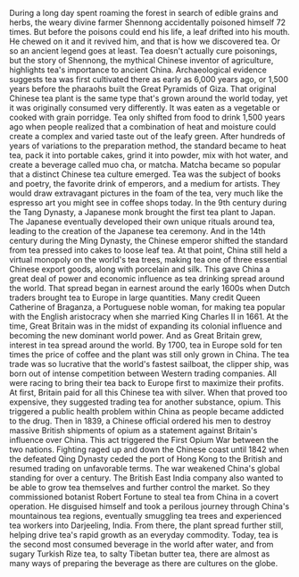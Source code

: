 
During a long day spent roaming the forest
in search of edible grains and herbs,
the weary divine farmer Shennong
accidentally poisoned himself 72 times.
But before the poisons could end his life,
a leaf drifted into his mouth.
He chewed on it and it revived him,
and that is how we discovered tea.
Or so an ancient legend goes at least.
Tea doesn&#39;t actually cure poisonings,
but the story of Shennong,
the mythical Chinese inventor 
of agriculture,
highlights tea&#39;s importance 
to ancient China.
Archaeological evidence suggests tea
was first cultivated there
as early as 6,000 years ago,
or 1,500 years before the pharaohs built
the Great Pyramids of Giza.
That original Chinese tea plant
is the same type that&#39;s grown 
around the world today,
yet it was originally consumed
very differently.
It was eaten as a vegetable
or cooked with grain porridge.
Tea only shifted from food
to drink 1,500 years ago
when people realized that a combination
of heat and moisture
could create a complex and varied taste
out of the leafy green.
After hundreds of years of variations
to the preparation method,
the standard became to heat tea,
pack it into portable cakes,
grind it into powder,
mix with hot water,
and create a beverage 
called muo cha, or matcha.
Matcha became so popular that a distinct
Chinese tea culture emerged.
Tea was the subject of books and poetry,
the favorite drink of emperors,
and a medium for artists.
They would draw extravagant pictures
in the foam of the tea,
very much like the espresso art
you might see in coffee shops today.
In the 9th century 
during the Tang Dynasty,
a Japanese monk brought the first
tea plant to Japan.
The Japanese eventually developed
their own unique rituals around tea,
leading to the creation 
of the Japanese tea ceremony.
And in the 14th century 
during the Ming Dynasty,
the Chinese emperor 
shifted the standard
from tea pressed into cakes
to loose leaf tea.
At that point, China still held a
virtual monopoly on the world&#39;s tea trees,
making tea one of three 
essential Chinese export goods,
along with porcelain and silk.
This gave China a great deal of power
and economic influence
as tea drinking spread around the world.
That spread began in earnest
around the early 1600s
when Dutch traders brought tea to Europe
in large quantities.
Many credit Queen Catherine of Braganza,
a Portuguese noble woman,
for making tea popular with
the English aristocracy
when she married King Charles II in 1661.
At the time, Great Britain was in the
midst of expanding its colonial influence
and becoming the new dominant world power.
And as Great Britain grew,
interest in tea spread around the world.
By 1700, tea in Europe sold for ten times
the price of coffee
and the plant was still 
only grown in China.
The tea trade was so lucrative
that the world&#39;s fastest sailboat, 
the clipper ship,
was born out of intense competition
between Western trading companies.
All were racing to bring their tea
back to Europe first
to maximize their profits.
At first, Britain paid
for all this Chinese tea with silver.
When that proved too expensive,
they suggested trading tea 
for another substance, opium.
This triggered a public health problem
within China
as people became addicted to the drug.
Then in 1839, a Chinese official 
ordered his men
to destroy massive 
British shipments of opium
as a statement against 
Britain&#39;s influence over China.
This act triggered the First Opium War
between the two nations.
Fighting raged up and down 
the Chinese coast until 1842
when the defeated Qing Dynasty ceded
the port of Hong Kong to the British
and resumed trading on unfavorable terms.
The war weakened China&#39;s global standing
for over a century.
The British East India company also
wanted to be able to grow tea themselves
and further control the market.
So they commissioned 
botanist Robert Fortune
to steal tea from China 
in a covert operation.
He disguised himself 
and took a perilous journey
through China&#39;s mountainous tea regions,
eventually smuggling tea trees 
and experienced tea workers
into Darjeeling, India.
From there, 
the plant spread further still,
helping drive tea&#39;s rapid growth
as an everyday commodity.
Today, tea is the second most consumed
beverage in the world after water,
and from sugary Turkish Rize tea,
to salty Tibetan butter tea,
there are almost as many ways
of preparing the beverage
as there are cultures on the globe.
